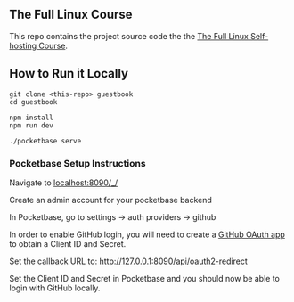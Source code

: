 ## The Full Linux Course

This repo contains the project source code the the [The Full Linux Self-hosting Course](https://fireship.io/courses/linux/). 

## How to Run it Locally

```
git clone <this-repo> guestbook
cd guestbook

npm install
npm run dev

./pocketbase serve
```

### Pocketbase Setup Instructions


Navigate to [localhost:8090/_/](http://127.0.0.1:8090/_/)

Create an admin account for your pocketbase backend

In Pocketbase, go to settings -> auth providers -> github

In order to enable GitHub login, you will need to create a [GitHub OAuth app](https://github.com/settings/applications/new) to obtain a Client ID and Secret. 

Set the callback URL to: http://127.0.0.1:8090/api/oauth2-redirect

Set the Client ID and Secret in Pocketbase and you should now be able to login with GitHub locally. 

